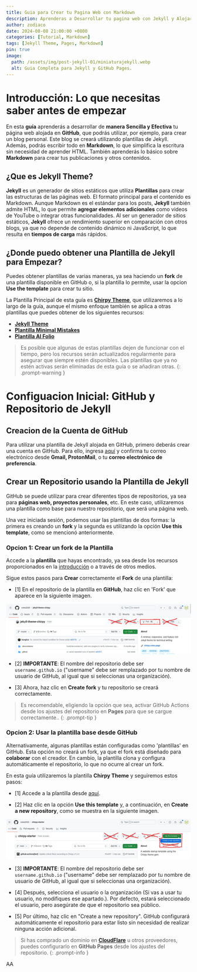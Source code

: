 ```yaml
---
title: Guia para Crear tu Pagina Web con Markdown
description: Aprenderas a Desarrollar tu pagina web con Jekyll y Alojarla de forma publica con GitHub Pages.
author: zodiaco
date: 2024-08-08 21:00:00 +0800
categories: [Tutorial, Markdown]
tags: [Jekyll Theme, Pages, Markdown]
pin: true
image:
  path: /assets/img/post-jekyll-01/miniaturajekyll.webp
  alt: Guia Completa para Jekyll y GitHub Pages.
---
```


# Introducción: Lo que necesitas saber antes de empezar

En esta **guía** aprenderás a desarrollar de **manera Sencilla y Efectiva** tu página web alojada en **GitHub**, que podrás utilizar, por ejemplo, para crear un blog personal. Este blog se creará utilizando plantillas de Jekyll. Además, podrás escribir todo en **Markdown**, lo que simplifica la escritura sin necesidad de aprender HTML. También aprenderás lo básico sobre **Markdown** para crear tus publicaciones y otros contenidos.

## ¿Que es Jekyll Theme?

**Jekyll** es un generador de sitios estáticos que utiliza **Plantillas** para crear las estructuras de las páginas web. El formato principal para el contenido es Markdown. Aunque Markdown es el estándar para los posts, **Jekyll** también admite HTML, lo que permite **agregar elementos adicionales** como videos de YouTube o integrar otras funcionalidades. Al ser un generador de sitios estáticos, **Jekyll** ofrece un rendimiento superior en comparación con otros blogs, ya que no depende de contenido dinámico ni JavaScript, lo que resulta en **tiempos de carga** más rápidos.

## ¿Donde puedo obtener una Plantilla de Jekyll para Empezar?

Puedes obtener plantillas de varias maneras, ya sea haciendo un **fork** de una plantilla disponible en GitHub o, si la plantilla lo permite, usar la opcion **Use the template** para crear tu sitio.

La Plantilla Principal de esta guía es **[Chirpy Theme](https://chirpy.cotes.page/)**, que utilizaremos a lo largo de la guía, aunque el mismo enfoque también se aplica a otras plantillas que puedes obtener de los siguientes recursos:

- **[Jekyll Theme](https://jekyllthemes.io/github-pages-themes)**
- **[Plantilla Minimal Mistakes](https://github.com/mmistakes/minimal-mistakes)**
- **[Plantilla Al Folio](https://github.com/alshedivat/al-folio)**

> Es posible que algunas de estas plantillas dejen de funcionar con el tiempo, pero los recursos serán actualizados regularmente para asegurar que siempre estén disponibles. Las plantillas que ya no estén activas serán eliminadas de esta guía o se añadiran otras.
{: .prompt-warning }

# Configuacion Inicial: GitHub y Repositorio de Jekyll

## Creacion de la Cuenta de GitHub

Para utilizar una plantilla de Jekyll alojada en GitHub, primero deberás crear una cuenta en GitHub. Para ello, ingresa [aquí](https://github.com/signup?return_to=%2F&source=login) y confirma tu correo electrónico desde **Gmail, ProtonMail**, o tu **correo electrónico de preferencia**.

## Crear un Repositorio usando la Plantilla de Jekyll

GitHub se puede utilizar para crear diferentes tipos de repositorios, ya sea para **páginas web, proyectos personales**, etc. En este caso, utilizaremos una plantilla como base para nuestro repositorio, que será una página web.

Una vez iniciada sesión, podemos usar las plantillas de dos formas: la primera es creando un **fork** y la segunda es utilizando la opción **Use this template**, como se mencionó anteriormente.

### Opcion 1: Crear un fork de la Plantilla

Accede a la **plantilla** que hayas encontrado, ya sea desde los recursos proporcionados en la [introducción](#donde-puedo-obtener-una-plantilla-de-jekyll-para-empezar) o a través de otros medios.

Sigue estos pasos para **Crear** correctamente el **Fork** de una plantilla:

- [1] En el repositorio de la plantilla en **GitHub**, haz clic en 'Fork' que aparece en la siguiente imagen.

![Imagen](/assets/img/post-jekyll-01/option-asset.webp)

- [2] **IMPORTANTE**: El nombre del repositorio debe ser `username.github.io` ("username" debe ser remplazado por tu nombre de usuario de GitHub, al igual que si seleccionas una organización).

- [3] Ahora, haz clic en **Create fork** y tu repositorio se creará correctamente. 

> Es recomendable, eligiendo la opción que sea, activar GitHub Actions desde los ajustes del repositorio en **Pages** para que se cargue correctamente..
{: .prompt-tip }

### Opcion 2: Usar la plantilla base desde GitHub

Alternativamente, algunas plantillas están configuradas como 'plantillas' en GitHub. Esta opción no creará un fork, ya que el fork está diseñado para **colaborar** con el creador. En cambio, la plantilla clona y configura automáticamente el repositorio, lo que no ocurre al crear un fork.

En esta guía utilizaremos la plantilla **Chirpy Theme** y seguiremos estos pasos:

- [1] Accede a la plantilla desde [aquí](https://github.com/cotes2020/chirpy-starter).

- [2] Haz clic en la opción **Use this template** y, a continuación, en **Create a new repository**, como se muestra en la siguiente imagen.

![Imagen](/assets/img/post-jekyll-01/option2-asset.webp)

- [3] **IMPORTANTE**: El nombre del repositorio debe ser `username.github.io` ("username" debe ser remplazado por tu nombre de usuario de GitHub, al igual que si seleccionas una organización).

- [4] Después, selecciona el usuario o la organización (Si vas a usar tu usuario, no modifiques ese apartado.). Por defecto, estará seleccionado el usuario, pero asegúrate de que el repositorio sea público.

- [5] Por último, haz clic en "Create a new repository". GitHub configurará automáticamente el repositorio para estar listo sin necesidad de realizar ninguna acción adicional.

> Si has comprado un dominio en **[CloudFlare](https://www.cloudflare.com/es-es/)** u otros proveedores, puedes configurarlo en **GitHub Pages** desde los ajustes del repositorio.
{: .prompt-info }

AA

